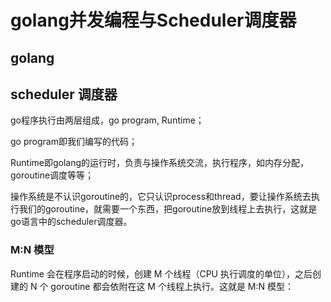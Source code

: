 # golang并发编程与Scheduler调度器

## golang



## scheduler 调度器

go程序执行由两层组成，go program, Runtime；

go program即我们编写的代码；

Runtime即golang的运行时，负责与操作系统交流，执行程序，如内存分配，goroutine调度等等；

操作系统是不认识goroutine的，它只认识process和thread，要让操作系统去执行我们的goroutine，就需要一个东西，把goroutine放到线程上去执行，这就是go语言中的scheduler调度器。



### M:N 模型
Runtime 会在程序启动的时候，创建 M 个线程（CPU 执行调度的单位），之后创建的 N 个 goroutine 都会依附在这 M 个线程上执行。这就是 M:N 模型：


